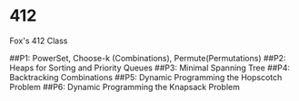 # 412
Fox's 412 Class 

##P1: PowerSet, Choose-k (Combinations), Permute(Permutations)
##P2: Heaps for Sorting and Priority Queues
##P3: Minimal Spanning Tree
##P4: Backtracking Combinations
##P5: Dynamic Programming the Hopscotch Problem
##P6: Dynamic Programming the Knapsack Problem

